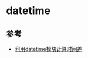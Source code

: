 
# datetime

## 参考

- [利用datetime模块计算时间差](https://blog.csdn.net/wo1182929447/article/details/77841529)
